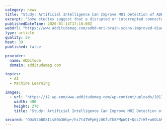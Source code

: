 ```yaml
---
category: news
title: "Study: Artificial Intelligence Can Improve MRI Detection of ADHD"
excerpt: "Some studies suggest that a disrupted or interrupted connectome is linked to ADHD. Most research so far has involved the “single-channel deep neural network” (scDNN) model, where artificial intelligence helps a computer construct connectomes based on one parcellation. In this study, scientists developed a “multichannel deep neural network ..."
publishedDateTime: 2020-01-14T17:18:00Z
webUrl: "https://www.additudemag.com/adhd-mri-brain-scans-improved-diagnosis/"
type: article
quality: 39
heat: 39
published: false

provider:
  name: ADDitude
  domain: additudemag.com

topics:
  - AI
  - Machine Learning

images:
  - url: "https://i2.wp.com/www.additudemag.com/wp-content/uploads/2017/02/treatment-adhd-research-and-news.png?resize=480%2C270px&ssl=1"
    width: 480
    height: 270
    title: "Study: Artificial Intelligence Can Improve MRI Detection of ADHD"

secured: "OOx52bB08I1s80b3Wbp+/hs7t4TWPpHjz0KfuTk5PMpWQI+Qdc7rWf+u6OLA94I9JSFg1UOMjbZlq+CfULHUPH2qTvwicPP/M9LctoiQjHsgegsuzClTxzejXT3fu/sYCl0ZZr7328WmAQVnBzFnvtPhk2QhAZWWSX6N2HES1Ul+iNLiLFxeTUg1K6Nq31gp3C6f2/Eg284GojZnF/acXjIEC32nvSGbgoqA0TBHzAR096djj2GYQKLiXgELHS0c5xyf7uZxfw4gPbDGkyJcL4a0StorNMhitsVCydG9gSZe3ZWEMviqg5cTlGrxPhrE/uSqpUbCRmI6bvWNigokCNPt4ZI9nRoYp/SGUEcyfKGCi0G22I+N9JID56eywj8JgLAt8faSknqlxWKH711eQoy+lOpXxvdJjBrNuGG/l3fyfHmk08TIw30cHUDhHyxFddKDf9TNljJ+NnuqDh0Nww==;+AFcNtyCKiNdzJsHcmy7FQ=="
---
```


